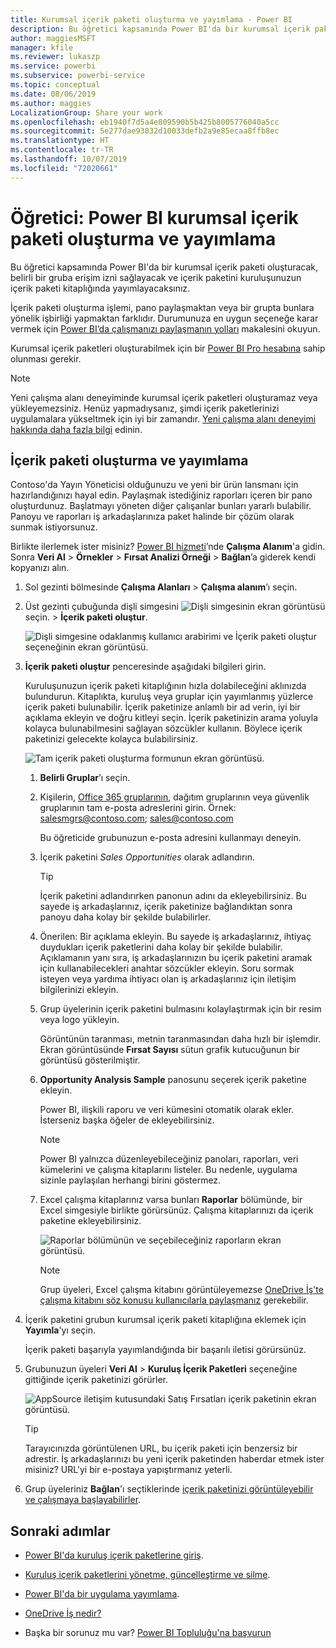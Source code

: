 ```yaml
---
title: Kurumsal içerik paketi oluşturma ve yayımlama - Power BI
description: Bu öğretici kapsamında Power BI'da bir kurumsal içerik paketi oluşturacak, erişimi belirli bir grup ile sınırlayacak ve içerik paketini, kuruluşunuzun içerik paketi kitaplığında yayımlayacaksınız.
author: maggiesMSFT
manager: kfile
ms.reviewer: lukaszp
ms.service: powerbi
ms.subservice: powerbi-service
ms.topic: conceptual
ms.date: 08/06/2019
ms.author: maggies
LocalizationGroup: Share your work
ms.openlocfilehash: eb1940f7d5a4e809590b5b425b8005776040a5cc
ms.sourcegitcommit: 5e277dae93832d10033defb2a9e85ecaa8ffb8ec
ms.translationtype: HT
ms.contentlocale: tr-TR
ms.lasthandoff: 10/07/2019
ms.locfileid: "72020661"
---
```

# <a name="tutorial-create-and-publish-a-power-bi-organizational-content-pack"></a>Öğretici: Power BI kurumsal içerik paketi oluşturma ve yayımlama

Bu öğretici kapsamında Power BI'da bir kurumsal içerik paketi oluşturacak, belirli bir gruba erişim izni sağlayacak ve içerik paketini kuruluşunuzun içerik paketi kitaplığında yayımlayacaksınız.

İçerik paketi oluşturma işlemi, pano paylaşmaktan veya bir grupta bunlara yönelik işbirliği yapmaktan farklıdır. Durumunuza en uygun seçeneğe karar vermek için [Power BI’da çalışmanızı paylaşmanın yolları](service-how-to-collaborate-distribute-dashboards-reports.md) makalesini okuyun.

Kurumsal içerik paketleri oluşturabilmek için bir [Power BI Pro hesabına](https://powerbi.microsoft.com/pricing) sahip olunması gerekir.

> [!NOTE]
> Yeni çalışma alanı deneyiminde kurumsal içerik paketleri oluşturamaz veya yükleyemezsiniz. Henüz yapmadıysanız, şimdi içerik paketlerinizi uygulamalara yükseltmek için iyi bir zamandır. [Yeni çalışma alanı deneyimi hakkında daha fazla bilgi](service-create-the-new-workspaces.md) edinin.

## <a name="create-and-publish-a-content-pack"></a>İçerik paketi oluşturma ve yayımlama

Contoso'da Yayın Yöneticisi olduğunuzu ve yeni bir ürün lansmanı için hazırlandığınızı hayal edin.  Paylaşmak istediğiniz raporları içeren bir pano oluşturdunuz. Başlatmayı yöneten diğer çalışanlar bunları yararlı bulabilir. Panoyu ve raporları iş arkadaşlarınıza paket halinde bir çözüm olarak sunmak istiyorsunuz.

Birlikte ilerlemek ister misiniz? [Power BI hizmeti](https://powerbi.com)’nde **Çalışma Alanım**'a gidin. Sonra **Veri Al** > **Örnekler** > **Fırsat Analizi Örneği** > **Bağlan**’a giderek kendi kopyanızı alın.

1. Sol gezinti bölmesinde **Çalışma Alanları** > **Çalışma alanım**’ı seçin.

1. Üst gezinti çubuğunda dişli simgesini ![Dişli simgesinin ekran görüntüsü](media/service-organizational-content-pack-create-and-publish/cog.png) seçin. > **İçerik paketi oluştur**.

   ![Dişli simgesine odaklanmış kullanıcı arabirimi ve İçerik paketi oluştur seçeneğinin ekran görüntüsü.](media/service-organizational-content-pack-create-and-publish/pbi_create_contpk.png)

1. **İçerik paketi oluştur** penceresinde aşağıdaki bilgileri girin.  

   Kuruluşunuzun içerik paketi kitaplığının hızla dolabileceğini aklınızda bulundurun. Kitaplıkta, kuruluş veya gruplar için yayımlanmış yüzlerce içerik paketi bulunabilir. İçerik paketinize anlamlı bir ad verin, iyi bir açıklama ekleyin ve doğru kitleyi seçin.  İçerik paketinizin arama yoluyla kolayca bulunabilmesini sağlayan sözcükler kullanın. Böylece içerik paketinizi gelecekte kolayca bulabilirsiniz.

      ![Tam içerik paketi oluşturma formunun ekran görüntüsü.](media/service-organizational-content-pack-create-and-publish/cpwindow.png)

    1. **Belirli Gruplar**’ı seçin.

    1. Kişilerin, [Office 365 gruplarının](https://support.office.com/article/Create-a-group-in-Office-365-7124dc4c-1de9-40d4-b096-e8add19209e9), dağıtım gruplarının veya güvenlik gruplarının tam e-posta adreslerini girin. Örnek: salesmgrs@contoso.com; sales@contoso.com

        Bu öğreticide grubunuzun e-posta adresini kullanmayı deneyin.

    1. İçerik paketini *Sales Opportunities* olarak adlandırın.

        > [!TIP]
        > İçerik paketini adlandırırken panonun adını da ekleyebilirsiniz. Bu sayede iş arkadaşlarınız, içerik paketinize bağlandıktan sonra panoyu daha kolay bir şekilde bulabilirler.

    1. Önerilen: Bir açıklama ekleyin. Bu sayede iş arkadaşlarınız, ihtiyaç duydukları içerik paketlerini daha kolay bir şekilde bulabilir. Açıklamanın yanı sıra, iş arkadaşlarınızın bu içerik paketini aramak için kullanabilecekleri anahtar sözcükler ekleyin. Soru sormak isteyen veya yardıma ihtiyacı olan iş arkadaşlarınız için iletişim bilgilerinizi ekleyin.

    1. Grup üyelerinin içerik paketini bulmasını kolaylaştırmak için bir resim veya logo yükleyin.

        Görüntünün taranması, metnin taranmasından daha hızlı bir işlemdir. Ekran görüntüsünde **Fırsat Sayısı** sütun grafik kutucuğunun bir görüntüsü gösterilmiştir.

    1. **Opportunity Analysis Sample** panosunu seçerek içerik paketine ekleyin.

        Power BI, ilişkili raporu ve veri kümesini otomatik olarak ekler. İsterseniz başka öğeler de ekleyebilirsiniz.

       > [!NOTE]
       > Power BI yalnızca düzenleyebileceğiniz panoları, raporları, veri kümelerini ve çalışma kitaplarını listeler. Bu nedenle, uygulama sizinle paylaşılan herhangi birini göstermez.

   1. Excel çalışma kitaplarınız varsa bunları **Raporlar** bölümünde, bir Excel simgesiyle birlikte görürsünüz. Çalışma kitaplarınızı da içerik paketine ekleyebilirsiniz.

      ![Raporlar bölümünün ve seçebileceğiniz raporların ekran görüntüsü.](media/service-organizational-content-pack-create-and-publish/pbi_orgcontpkexcel.png)

      > [!NOTE]
      > Grup üyeleri, Excel çalışma kitabını görüntüleyemezse [OneDrive İş'te çalışma kitabını söz konusu kullanıcılarla paylaşmanız](https://support.office.com/article/Share-documents-or-folders-in-Office-365-1fe37332-0f9a-4719-970e-d2578da4941c) gerekebilir.

1. İçerik paketini grubun kurumsal içerik paketi kitaplığına eklemek için **Yayımla**'yı seçin.  

   İçerik paketi başarıyla yayımlandığında bir başarılı iletisi görürsünüz.

1. Grubunuzun üyeleri **Veri Al** > **Kuruluş İçerik Paketleri** seçeneğine gittiğinde içerik paketinizi görürler.

   ![AppSource iletişim kutusundaki Satış Fırsatları içerik paketinin ekran görüntüsü.](media/service-organizational-content-pack-create-and-publish/powerbi-find-content-pack-organization.png)

   > [!TIP]
   > Tarayıcınızda görüntülenen URL, bu içerik paketi için benzersiz bir adrestir.  İş arkadaşlarınızı bu yeni içerik paketinden haberdar etmek ister misiniz?  URL'yi bir e-postaya yapıştırmanız yeterli.

1. Grup üyeleriniz **Bağlan**'ı seçtiklerinde [içerik paketinizi görüntüleyebilir ve çalışmaya başlayabilirler](service-organizational-content-pack-copy-refresh-access.md).

## <a name="next-steps"></a>Sonraki adımlar

* [Power BI'da kuruluş içerik paketlerine giriş](service-organizational-content-pack-introduction.md).

* [Kuruluş içerik paketlerini yönetme, güncelleştirme ve silme](service-organizational-content-pack-manage-update-delete.md).

* [Power BI'da bir uygulama yayımlama](service-create-distribute-apps.md).

* [OneDrive İş nedir?](https://support.office.com/article/What-is-OneDrive-for-Business-187f90af-056f-47c0-9656-cc0ddca7fdc2)

* Başka bir sorunuz mu var? [Power BI Topluluğu'na başvurun](http://community.powerbi.com/)
